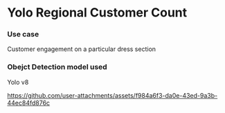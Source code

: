 ﻿# Yolo Regional Customer Count
### Use case 
Customer engagement on a particular dress section


### Obejct Detection model used 
Yolo v8 


https://github.com/user-attachments/assets/f984a6f3-da0e-43ed-9a3b-44ec84fd876c

